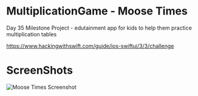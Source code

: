 # MultiplicationGame - Moose Times
Day 35 Milestone Project - edutainment app for kids to help them practice multiplication tables

https://www.hackingwithswift.com/guide/ios-swiftui/3/3/challenge

# ScreenShots
![Moose Times Screenshot](<https://github.com/clearlynow/MultiplicationGame/blob/main/MooseTimes.gif>)
